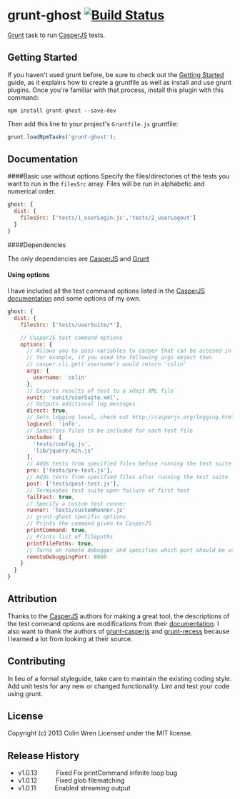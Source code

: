 # grunt-ghost [![Build Status](https://travis-ci.org/colinwren/grunt-ghost.png?branch=master)](https://travis-ci.org/colinwren/grunt-ghost)

[Grunt](http://gruntjs.com/) task to run [CasperJS](http://casperjs.org/) tests.

## Getting Started
If you haven't used grunt before, be sure to check out the [Getting Started](http://gruntjs.com/getting-started) guide, as it explains how to create a gruntfile as well as install and use grunt plugins. Once you're familiar with that process, install this plugin with this command:
```shell
npm install grunt-ghost --save-dev
```

Then add this line to your project's `Gruntfile.js` gruntfile:

```javascript
grunt.loadNpmTasks('grunt-ghost');
```

## Documentation
####Basic use without options
Specify the files/directories of the tests you want to run in the `filesSrc` array. Files will be run in alphabetic and numerical order.
```javascript
ghost: {
  dist: {
    filesSrc: ['tests/1_userLogin.js','tests/2_userLogout']
  }
}
```
####Dependencies

The only dependencies are [CasperJS](http://casperjs.org/) and
[Grunt](http://gruntjs.com/)

#### Using options
I have included all the test command options listed in the [CasperJS documentation]( http://casperjs.org/testing.html#casper-test-command) and some options of my own.
```javascript
ghost: {
  dist: {
    filesSrc: ['tests/userSuite/*'],

    // CasperJS test command options
    options: {
      // Allows you to pass variables to casper that can be accesed in files,
      // for example, if you used the following args object then
      // casper.cli.get('username') would return 'colin'
      args: {
        username: 'colin'
      },
      // Exports results of test to a xUnit XML file
      xunit: 'xunit/userSuite.xml',
      // Outputs additional log messages
      direct: true,
      // Sets logging level, check out http://casperjs.org/logging.html
      logLevel: 'info',
      // Specifies files to be included for each test file
      includes: [
        'tests/config.js',
        'lib/jquery.min.js'
      ],
      // Adds tests from specified files before running the test suite
      pre: ['tests/pre-test.js'],
      // Adds tests from specified files after running the test suite
      post: ['tests/post-test.js'],
      // Terminates test suite upon failure of first test
      failFast: true,
      // Specify a custom test runner
      runner: 'tests/customRunner.js'
      // grunt-ghost specific options
      // Prints the command given to CasperJS
      printCommand: true,
      // Prints list of filepaths
      printFilePaths: true,
      // Turns on remote debugger and specifies which port should be used
      remoteDebuggingPort: 8066
    }
  }
}
```
## Attribution

Thanks to the [CasperJS](http://casperjs.org) authors for making a great tool, the descriptions of the test command options are modifications from their [documentation]( http://casperjs.org/testing.html#casper-test-command). I also want to thank the authors of [grunt-casperjs](https://github.com/ronaldlokers/grunt-casperjs) and [grunt-recess](https://github.com/sindresorhus/grunt-recess) because I learned a lot from looking at their source.

## Contributing
In lieu of a formal styleguide, take care to maintain the existing coding style. Add unit tests for any new or changed functionality. Lint and test your code using grunt.

## License
Copyright (c) 2013 Colin Wren
Licensed under the MIT license.

## Release History

 * v1.0.13   Fixed Fix printCommand infinite loop bug
 * v1.0.12   Fixed glob filematching
 * v1.0.11   Enabled streaming output
